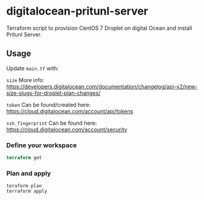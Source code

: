 # digitalocean-pritunl-server
Terraform script to provision CentOS 7 Droplet on digital Ocean and install Pritunl Server.


## Usage
Update `main.tf` with:

`size`
More info: https://developers.digitalocean.com/documentation/changelog/api-v2/new-size-slugs-for-droplet-plan-changes/

`token` 
Can be found/created here: https://cloud.digitalocean.com/account/api/tokens

`ssh_fingerprint`
Can be found here: https://cloud.digitalocean.com/account/security

### Define your workspace
```terraform workspace new dev/prod
terraform get
```
### Plan and apply
```
teraform plan
terraform apply
```


